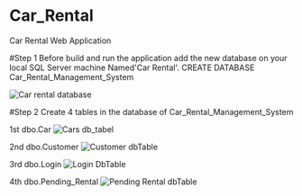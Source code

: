 # Car_Rental
Car Rental Web Application

#Step 1 Before build and run the application add the new database on your local SQL Server machine Named'Car Rental'. CREATE DATABASE Car_Rental_Management_System

![Car rental database](https://github.com/123thakurjangid/Car_Rental_M.S/assets/105066538/74eba633-08b7-4ac2-b60e-2aeb8fa6da58)

#Step 2 Create 4 tables in the database of Car_Rental_Management_System

1st dbo.Car
![Cars db_tabel](https://github.com/123thakurjangid/Car_Rental_M.S/assets/105066538/e6a98096-16d8-4903-ae64-de0d55cae2ae)

2nd dbo.Customer
![Customer dbTable](https://github.com/123thakurjangid/Car_Rental_M.S/assets/105066538/63feb544-9f16-4ae2-9af7-d159bf3d2427)

3rd dbo.Login
![Login DbTable](https://github.com/123thakurjangid/Car_Rental_M.S/assets/105066538/b1adce68-3737-40c2-945d-6d79db4db91c)

4th dbo.Pending_Rental
![Pending Rental dbTable](https://github.com/123thakurjangid/Car_Rental_M.S/assets/105066538/9c4e0dc0-209b-4acd-8fb4-0b18d6ef3b62)
